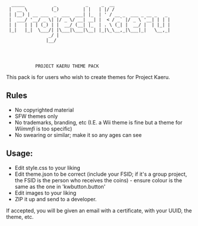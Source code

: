 ```

  _____           _           _     _  __                     
 |  __ \         (_)         | |   | |/ /                     
 | |__) | __ ___  _  ___  ___| |_  | ' / __ _  ___ _ __ _   _ 
 |  ___/ '__/ _ \| |/ _ \/ __| __| |  < / _` |/ _ \ '__| | | |
 | |   | | | (_) | |  __/ (__| |_  | . \ (_| |  __/ |  | |_| |
 |_|   |_|  \___/| |\___|\___|\__| |_|\_\__,_|\___|_|   \__,_|
                _/ |                                          
               |__/                                           


			   
```			   
			   PROJECT KAERU THEME PACK
			   
This pack is for users who wish to create themes for Project Kaeru.

## Rules
- No copyrighted material
- SFW themes only
- No trademarks, branding, etc (I.E. a Wii theme is fine but a theme for *Wiimmfi* is too specific)
- No swearing or similar; make it so any ages can see

## Usage:
- Edit style.css to your liking
- Edit theme.json to be correct (include your FSID; if it's a group project, the FSID is the person who receives the coins) - ensure colour is the same as the one in 'kwbutton.button'
- Edit images to your liking
- ZIP it up and send to a developer.


If accepted, you will be given an email with a certificate, with your UUID, the theme, etc.
